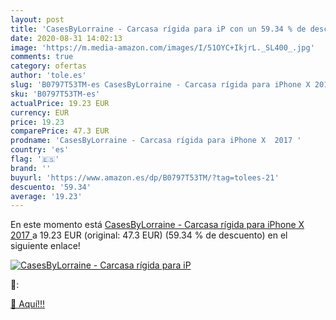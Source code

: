 ```yaml
---
layout: post
title: 'CasesByLorraine - Carcasa rígida para iP con un 59.34 % de descuento'
date: 2020-08-31 14:02:13
image: 'https://m.media-amazon.com/images/I/51OYC+IkjrL._SL400_.jpg'
comments: true
category: ofertas
author: 'tole.es'
slug: 'B0797T53TM-es CasesByLorraine - Carcasa rígida para iPhone X 2017'
sku: 'B0797T53TM-es'
actualPrice: 19.23 EUR
currency: EUR
price: 19.23
comparePrice: 47.3 EUR
prodname: 'CasesByLorraine - Carcasa rígida para iPhone X  2017 '
country: 'es'
flag: '🇪🇸'
brand: ''
buyurl: 'https://www.amazon.es/dp/B0797T53TM/?tag=tolees-21'
descuento: '59.34'
average: '19.23'
---
```


En este momento está [CasesByLorraine - Carcasa rígida para iPhone X  2017 ](https://www.amazon.es/dp/B0797T53TM/?tag=tolees-21) a 19.23 EUR (original: 47.3 EUR) (59.34 %  de descuento) en el siguiente enlace!

[![CasesByLorraine - Carcasa rígida para iP](https://m.media-amazon.com/images/I/51OYC+IkjrL._SL400_.jpg)](https://www.amazon.es/dp/B0797T53TM/?tag=tolees-21)

🔎:


[🛒 Aquí!!!](https://www.amazon.es/dp/B0797T53TM/?tag=tolees-21)
